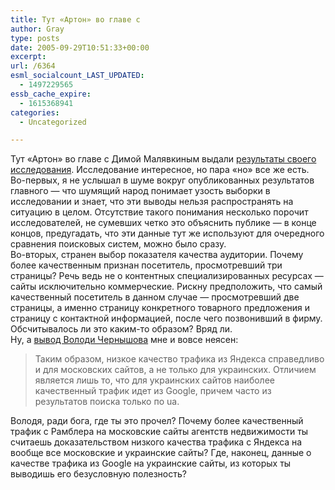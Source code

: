 ```yaml
---
title: Тут «Артон» во главе с
author: Gray
type: posts
date: 2005-09-29T10:51:33+00:00
excerpt:
url: /6364
esml_socialcount_LAST_UPDATED:
  - 1497229565
essb_cache_expire:
  - 1615368941
categories:
  - Uncategorized

---
```








Тут &#171;Артон&#187; во главе с Димой Малявкиным выдали <a href="http://stat.arton.ru/sample/seshare2005.shtml" target="_blank">результаты своего исследования</a>. Исследование интересное, но пара &#171;но&#187; все же есть.  
Во-первых, я не услышал в шуме вокруг опубликованных результатов главного &#8212; что шумящий народ понимает узость выборки в исследовании и знает, что эти выводы нельзя распространять на ситуацию в целом. Отсутствие такого понимания несколько порочит исследователей, не сумевших четко это объяснить публике &#8212; в конце концов, предугадать, что эти данные тут же используют для очередного сравнения поисковых систем, можно было сразу.  
Во-вторых, странен выбор показателя качества аудитории. Почему более качественным признан посетитель, просмотревший три страницы? Речь ведь не о контентных специализированных ресурсах &#8212; сайты исключительно коммерческие. Рискну предположить, что самый качественный посетитель в данном случае &#8212; просмотревший две страницы, а именно страницу конкретного товарного предложения и страницу с контактной информацией, после чего позвонивший в фирму. Обсчитывалось ли это каким-то образом? Вряд ли.  
Ну, а <a href="http://notes.webartsolutions.com/archives/000108.html" target="_blank">вывод Володи Чернышова</a> мне и вовсе неясен:

> Таким образом, низкое качество трафика из Яндекса справедливо и для московских сайтов, а не только для украинских. Отличием является лишь то, что для украинских сайтов наиболее качественный трафик идет из Google, причем часто из результатов поиска только по ua.

Володя, ради бога, где ты это прочел? Почему более качественный трафик с Рамблера на московские сайты агентств недвижимости ты считаешь доказательством низкого качества трафика с Яндекса на вообще все московские и украинские сайты? Где, наконец, данные о качестве трафика из Google на украинские сайты, из которых ты выводишь его безусловную полезность?